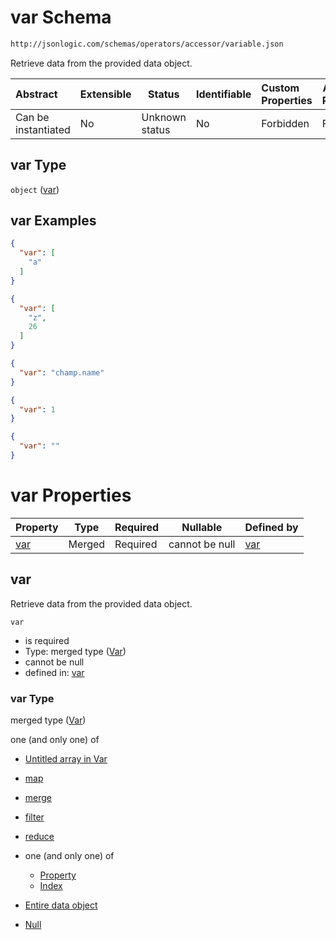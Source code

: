 # var Schema

```txt
http://jsonlogic.com/schemas/operators/accessor/variable.json
```

Retrieve data from the provided data object.


| Abstract            | Extensible | Status         | Identifiable | Custom Properties | Additional Properties | Access Restrictions | Defined In                                                               |
| :------------------ | ---------- | -------------- | ------------ | :---------------- | --------------------- | ------------------- | ------------------------------------------------------------------------ |
| Can be instantiated | No         | Unknown status | No           | Forbidden         | Forbidden             | none                | [variable.json](operators/accessor/variable.json "open original schema") |

## var Type

`object` ([var](variable.md))

## var Examples

```json
{
  "var": [
    "a"
  ]
}
```

```json
{
  "var": [
    "z",
    26
  ]
}
```

```json
{
  "var": "champ.name"
}
```

```json
{
  "var": 1
}
```

```json
{
  "var": ""
}
```

# var Properties

| Property    | Type   | Required | Nullable       | Defined by                                                                                            |
| :---------- | ------ | -------- | -------------- | :---------------------------------------------------------------------------------------------------- |
| [var](#var) | Merged | Required | cannot be null | [var](variable-properties-var.md "http&#x3A;//jsonlogic.com/schemas/common/var.json#/properties/var") |

## var

Retrieve data from the provided data object.


`var`

-   is required
-   Type: merged type ([Var](variable-properties-var.md))
-   cannot be null
-   defined in: [var](variable-properties-var.md "http&#x3A;//jsonlogic.com/schemas/common/var.json#/properties/var")

### var Type

merged type ([Var](variable-properties-var.md))

one (and only one) of

-   [Untitled array in Var](var-oneof-0.md "check type definition")
-   [map](var-oneof-map.md "check type definition")
-   [merge](var-oneof-merge.md "check type definition")
-   [filter](var-oneof-filter.md "check type definition")
-   [reduce](var-oneof-reduce.md "check type definition")
-   one (and only one) of

    -   [Property](pointer-oneof-property.md "check type definition")
    -   [Index](pointer-oneof-index.md "check type definition")
-   [Entire data object](var-oneof-entire-data-object.md "check type definition")
-   [Null](var-oneof-null.md "check type definition")
